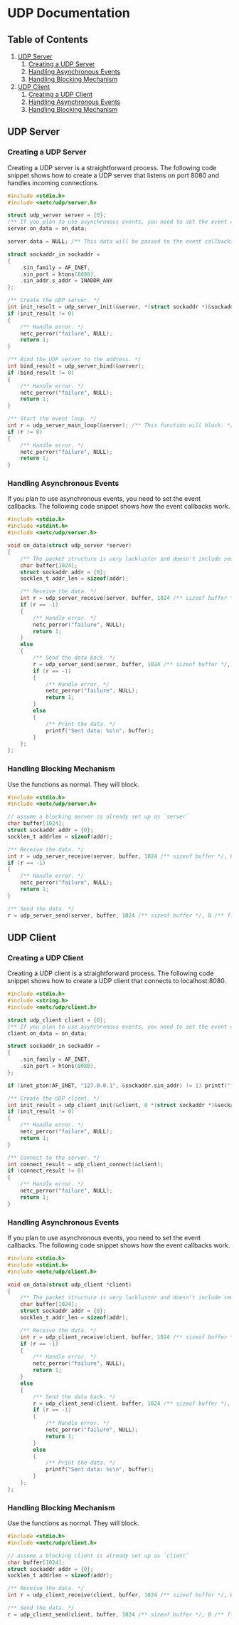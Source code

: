 # UDP Documentation

## Table of Contents
1. [UDP Server](#udp-server)
    1. [Creating a UDP Server](#creating-a-udp-server)
    2. [Handling Asynchronous Events](#handling-asynchronous-events-server)
    3. [Handling Blocking Mechanism](#handling-blocking-mechanism-server)
2. [UDP Client](#udp-client)
    1. [Creating a UDP Client](#creating-a-udp-client)
    2. [Handling Asynchronous Events](#handling-asynchronous-events-client)
    3. [Handling Blocking Mechanism](#handling-blocking-mechanism-client)

## UDP Server <a name="udp-server"/>

### Creating a UDP Server <a name="creating-a-udp-server"/>
Creating a UDP server is a straightforward process. The following code snippet shows how to create a UDP server that listens on port 8080 and handles incoming connections.

```c
#include <stdio.h>
#include <netc/udp/server.h>

struct udp_server server = {0};
/** If you plan to use asynchronous events, you need to set the event callbacks. */
server.on_data = on_data;

server.data = NULL; /** This data will be passed to the event callbacks if ever needed. */

struct sockaddr_in sockaddr = 
{
    .sin_family = AF_INET,
    .sin_port = htons(8080),
    .sin_addr.s_addr = INADDR_ANY
};

/** Create the UDP server. */
int init_result = udp_server_init(&server, *(struct sockaddr *)&sockaddr, 1 /** use non-blocking mode or not */);
if (init_result != 0) 
{
    /** Handle error. */
    netc_perror("failure", NULL);
    return 1;
}

/** Bind the UDP server to the address. */
int bind_result = udp_server_bind(&server);
if (bind_result != 0) 
{
    /** Handle error. */
    netc_perror("failure", NULL);
    return 1;
}

/** Start the event loop. */
int r = udp_server_main_loop(&server); /** This function will block. */
if (r != 0) 
{
    /** Handle error. */
    netc_perror("failure", NULL);
    return 1;
}
```

### Handling Asynchronous Events <a name="handling-asynchronous-events-server"/>
If you plan to use asynchronous events, you need to set the event callbacks. The following code snippet shows how the event callbacks work.

```c
#include <stdio.h>
#include <stdint.h>
#include <netc/udp/server.h>

void on_data(struct udp_server *server)
{
    /** The packet structure is very lackluster and doesn't include sequence numbers, payload lengths, checksums, etc. */
    char buffer[1024];
    struct sockaddr addr = {0};
    socklen_t addr_len = sizeof(addr);

    /** Receive the data. */
    int r = udp_server_receive(server, buffer, 1024 /** sizeof buffer */, 0 /** flags */, &addr, &addr_len);
    if (r == -1) 
    {
        /** Handle error. */
        netc_perror("failure", NULL);
        return 1;
    }
    else
    {
        /** Send the data back. */
        r = udp_server_send(server, buffer, 1024 /** sizeof buffer */, 0 /** flags */, &addr, addr_len);
        if (r == -1) 
        {
            /** Handle error. */
            netc_perror("failure", NULL);
            return 1;
        }
        else
        {
            /** Print the data. */
            printf("Sent data: %s\n", buffer);
        }
    };
};
```

### Handling Blocking Mechanism <a name="handling-blocking-mechanism-server"/>

Use the functions as normal. They will block.

```c
#include <stdio.h>
#include <netc/udp/server.h>

// assume a blocking server is already set up as `server`
char buffer[1024];
struct sockaddr addr = {0};
socklen_t addrlen = sizeof(addr);

/** Receive the data. */
int r = udp_server_receive(server, buffer, 1024 /** sizeof buffer */, 0 /** flags */, &addr, &addrlen); // This will block until data is received.
if (r == -1) 
{
    /** Handle error. */
    netc_perror("failure", NULL);
    return 1;
}

/** Send the data. */
r = udp_server_send(server, buffer, 1024 /** sizeof buffer */, 0 /** flags */, &addr, addrlen); // This will block until the data is sent.
```

## UDP Client <a name="udp-client"/>

### Creating a UDP Client <a name="creating-a-udp-client"/>
Creating a UDP client is a straightforward process. The following code snippet shows how to create a UDP client that connects to localhost:8080.

```c
#include <stdio.h>
#include <string.h>
#include <netc/udp/client.h>

struct udp_client client = {0};
/** If you plan to use asynchronous events, you need to set the event callbacks. */
client.on_data = on_data;

struct sockaddr_in sockaddr = 
{
    .sin_family = AF_INET,
    .sin_port = htons(8080),
};

if (inet_pton(AF_INET, "127.0.0.1", &sockaddr.sin_addr) != 1) printf("failed to convert address.\n"); /** Handle error. */

/** Create the UDP client. */
int init_result = udp_client_init(&client, 0 *(struct sockaddr *)&sockaddr, 1 /** use non-blocking mode or not */);
if (init_result != 0) 
{
    /** Handle error. */
    netc_perror("failure", NULL);
    return 1;
}

/** Connect to the server. */
int connect_result = udp_client_connect(&client);
if (connect_result != 0) 
{
    /** Handle error. */
    netc_perror("failure", NULL);
    return 1;
}
```

### Handling Asynchronous Events <a name="handling-asynchronous-events-client"/>

If you plan to use asynchronous events, you need to set the event callbacks. The following code snippet shows how the event callbacks work.

```c
#include <stdio.h>
#include <stdint.h>
#include <netc/udp/client.h>

void on_data(struct udp_client *client)
{
    /** The packet structure is very lackluster and doesn't include sequence numbers, payload lengths, checksums, etc. */
    char buffer[1024];
    struct sockaddr addr = {0};
    socklen_t addr_len = sizeof(addr);

    /** Receive the data. */
    int r = udp_client_receive(client, buffer, 1024 /** sizeof buffer */, 0 /** flags */, &addr, &addr_len);
    if (r == -1) 
    {
        /** Handle error. */
        netc_perror("failure", NULL);
        return 1;
    }
    else
    {
        /** Send the data back. */
        r = udp_client_send(client, buffer, 1024 /** sizeof buffer */, 0 /** flags */, &addr, addr_len);
        if (r == -1) 
        {
            /** Handle error. */
            netc_perror("failure", NULL);
            return 1;
        }
        else
        {
            /** Print the data. */
            printf("Sent data: %s\n", buffer);
        }
    };
};
```

### Handling Blocking Mechanism <a name="handling-blocking-mechanism-client"/>

Use the functions as normal. They will block.

```c
#include <stdio.h>
#include <netc/udp/client.h>

// assume a blocking client is already set up as `client`
char buffer[1024];
struct sockaddr addr = {0};
socklen_t addrlen = sizeof(addr);

/** Receive the data. */
int r = udp_client_receive(client, buffer, 1024 /** sizeof buffer */, 0 /** flags */, &addr, &addrlen); // This will block until data is received.

/** Send the data. */
r = udp_client_send(client, buffer, 1024 /** sizeof buffer */, 0 /** flags */, &addr, addrlen); // This will block until the data is sent.
```